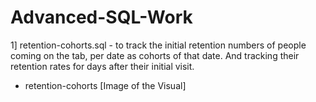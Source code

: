# Advanced-SQL-Work

1] retention-cohorts.sql - to track the initial retention numbers of people coming on the tab, per date as cohorts of that date. And tracking their retention rates for days after their initial visit.
- retention-cohorts [Image of the Visual]
